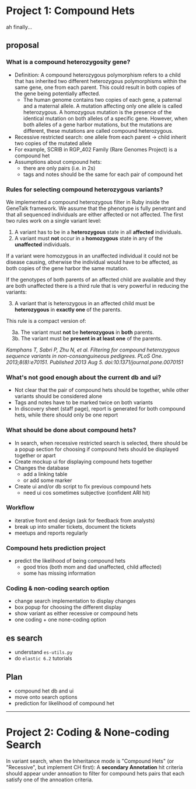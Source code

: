 # Project 1: Compound Hets
ah finally...

## proposal
### What is a compound heterozygosity gene?
- Definition: A compound heterozygous polymorphism refers to a child that has inherited two different heterozygous polymorphisms within the same gene, one from each parent. This could result in both copies of the gene being potentially affected.
  - The human genome contains two copies of each gene, a paternal and a maternal allele. A mutation affecting only one allele is called heterozygous. A homozygous mutation is the presence of the identical mutation on both alleles of a specific gene. However, when both alleles of a gene harbor mutations, but the mutations are different, these mutations are called compound heterozygous.
- Recessive restricted search: one allele from each parent &rarr; child inherit two copies of the mutated allele
- For example, SCRIB in RGP_402 Family (Rare Genomes Project) is a compound het
- Assumptions about compound hets:
  - there are only pairs (i.e. in 2s)
  - tags and notes should be the same for each pair of compound het

### Rules for selecting compound heterozygous variants?
We implemented a compound heterozygous filter in Ruby inside the GeneTalk framework. We assume that the phenotype is fully penetrant and that all sequenced individuals are either affected or not affected. The first two rules work on a single variant level:

1. A variant has to be in a **heterozygous** state in all **affected** individuals.
2. A variant must **not** occur in a **homozygous** state in any of the **unaffected** individuals.

If a variant were homozygous in an unaffected individual it could not be disease causing, otherwise the individual would have to be affected, as both copies of the gene harbor the same mutation.

If the genotypes of both parents of an affected child are available and they are both unaffected there is a third rule that is very powerful in reducing the variants:

3. A variant that is heterozygous in an affected child must be **heterozygous** in **exactly one** of the parents.

This rule is a compact version of:

&nbsp;&nbsp;&nbsp;&nbsp;3a. The variant must **not** be **heterozygous** in **both** parents.  
&nbsp;&nbsp;&nbsp;&nbsp;3b. The variant must be **present in at least one** of the parents.  

*Kamphans T, Sabri P, Zhu N, et al. Filtering for compound heterozygous sequence variants in non-consanguineous pedigrees. PLoS One. 2013;8(8):e70151. Published 2013 Aug 5. doi:10.1371/journal.pone.0070151*

### What's not good enough about the current db and ui?
- Not clear that the pair of compound hets should be together, while other variants should be considered alone
- Tags and notes have to be marked twice on both variants
- In discovery sheet (staff page), report is generated for both compound hets, while there should only be one report

### What should be done about compound hets?
- In search, when recessive restricted search is selected, there should be a popup section for choosing if compound hets should be displayed together or apart
- Create mockup ui for displaying compound hets together
- Changes the database
  - add a linking table
  - or add some marker
- Create ui and/or db script to fix previous compound hets
  - need ui cos sometimes subjective (confident ARI hit)

### Workflow
- iterative front end design (ask for feedback from analysts)
- break up into smaller tickets, document the tickets
- meetups and reports regularly

### Compound hets prediction project
- predict the likelihood of being compound hets
  - good trios (both mom and dad unaffected, child affected)
  - some has missing information

### Coding & non-coding search option
- change search implementation to display changes
- box popup for choosing the different display
- show variant as either recessive or compound hets
- one coding + one none-coding option

## es search
- understand `es-utils.py`
- do `elastic 6.2` tutorials

## Plan
- compound het db and ui
- move onto search options
- prediction for likelihood of compound het

---

# Project 2: Coding & None-coding Search
In variant search, when the Inheritance mode is "Compound Hets" (or "Recessive", but implement CH first): A **secondary Annotation** hit criteria should appear under annoation to filter for compound hets pairs that each satisfy one of the annoation criteria.
